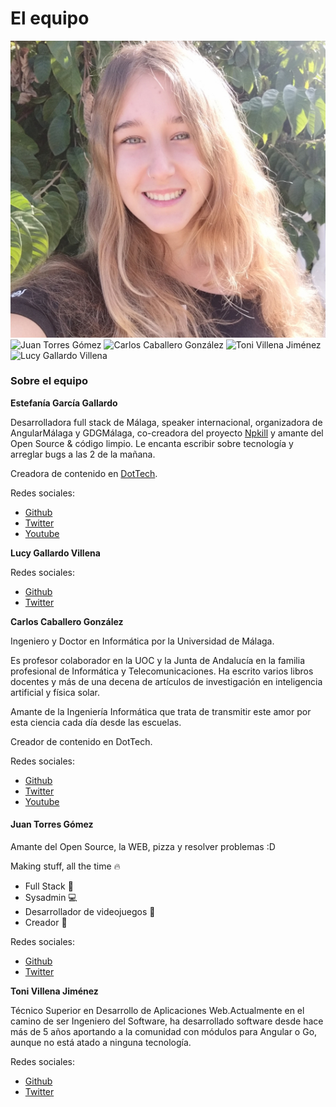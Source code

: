 # El equipo

![Estefanía García Gallardo](../.gitbook/assets/nya-pic.jpg) ![Juan Torres Gómez](https://avatars3.githubusercontent.com/u/16844185) ![Carlos Caballero González](https://carloscaballero.io/assets/img/profile\_image.jpg?v=ed8cb96981) ![Toni Villena Jiménez](https://avatars1.githubusercontent.com/u/7110786) ![Lucy Gallardo Villena](https://pbs.twimg.com/profile\_images/1315650504970719233/5D5zwJKs\_400x400.jpg)

### Sobre el equipo

**Estefanía García Gallardo**

Desarrolladora full stack de Málaga, speaker internacional, organizadora de AngularMálaga y GDGMálaga, co-creadora del proyecto [Npkill](https://npkill.js.org/) y amante del Open Source & código limpio. Le encanta escribir sobre tecnología y arreglar bugs a las 2 de la mañana.&#x20;

Creadora de contenido en [DotTech](https://www.youtube.com/c/DotTechES).&#x20;

Redes sociales:

* [Github](https://github.com/nyagarcia)&#x20;
* [Twitter](https://twitter.com/nyablk)
* [Youtube](https://www.youtube.com/c/DotTechES)

**Lucy Gallardo Villena**

Redes sociales:

* [Github](https://github.com/lucy6767)
* [Twitter](https://twitter.com/lucy6767)

**Carlos Caballero González**

Ingeniero y Doctor en Informática por la Universidad de Málaga.

Es profesor colaborador en la UOC y la Junta de Andalucía en la familia profesional de Informática y Telecomunicaciones. Ha escrito varios libros docentes y más de una decena de artículos de investigación en inteligencia artificial y física solar.

Amante de la Ingeniería Informática que trata de transmitir este amor por esta ciencia cada día desde las escuelas.

Creador de contenido en DotTech.&#x20;

Redes sociales:

* [Github](https://github.com/caballerog)
* [Twitter](https://twitter.com/carlillo)
* [Youtube](https://www.youtube.com/c/DotTechES)

#### **Juan Torres Gómez**

Amante del Open Source, la WEB, pizza y resolver problemas :D

Making stuff, all the time 🔥

* Full Stack 🌌
* Sysadmin 💻
* Desarrollador de videojuegos 👾
* Creador 🔩

Redes sociales:

* [Github](https://github.com/zaldih)
* [Twitter](https://twitter.com/juaniman99)

**Toni Villena Jiménez**

Técnico Superior en Desarrollo de Aplicaciones Web.Actualmente en el camino de ser Ingeniero del Software, ha desarrollado software desde hace más de 5 años aportando a la comunidad con módulos para Angular o Go, aunque no está atado a ninguna tecnología.

Redes sociales:

* [Github](https://github.com/tonivj5)
* [Twitter](https://twitter.com/tonivj5)
